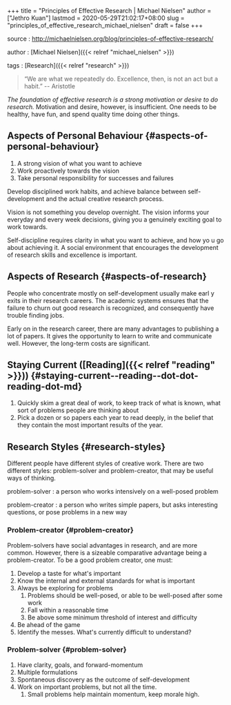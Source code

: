 +++
title = "Principles of Effective Research | Michael Nielsen"
author = ["Jethro Kuan"]
lastmod = 2020-05-29T21:02:17+08:00
slug = "principles_of_effective_research_michael_nielsen"
draft = false
+++

source
: <http://michaelnielsen.org/blog/principles-of-effective-research/>

author
: [Michael Nielsen]({{< relref "michael_nielsen" >}})

tags
: [Research]({{< relref "research" >}})

> “We are what we repeatedly do. Excellence, then, is not an act but a habit.” -- Aristotle

_The foundation of effective research is a strong motivation or desire to do research._ Motivation and desire, however, is insufficient. One needs to be healthy, have fun, and spend quality time doing other things.

## Aspects of Personal Behaviour {#aspects-of-personal-behaviour}

1.  A strong vision of what you want to achieve
2.  Work proactively towards the vision
3.  Take personal responsibility for successes and failures

Develop disciplined work habits, and achieve balance between self-development and the actual creative research process.

Vision is not something you develop overnight. The vision informs your everyday and every week decisions, giving you a genuinely exciting goal to work towards.

Self-discipline requires clarity in what you want to achieve, and how yo u go about achieving it. A social environment that encourages the development of research skills and excellence is important.

## Aspects of Research {#aspects-of-research}

People who concentrate mostly on self-development usually make earl y exits in their research careers. The academic systems ensures that the failure to churn out good research is recognized, and consequently have trouble finding jobs.

Early on in the research career, there are many advantages to publishing a lot of papers. It gives the opportunity to learn to write and communicate well. However, the long-term costs are significant.

## Staying Current ([Reading]({{< relref "reading" >}})) {#staying-current--reading--dot-dot-reading-dot-md}

1.  Quickly skim a great deal of work, to keep track of what is known, what sort of problems people are thinking about
2.  Pick a dozen or so papers each year to read deeply, in the belief that they contain the most important results of the year.

## Research Styles {#research-styles}

Different people have different styles of creative work. There are two different styles: problem-solver and problem-creator, that may be useful ways of thinking.

problem-solver
: a person who works intensively on a well-posed
problem

problem-creator
: a person who writes simple papers, but asks
interesting questions, or pose problems in a new way

### Problem-creator {#problem-creator}

Problem-solvers have social advantages in research, and are more common. However, there is a sizeable comparative advantage being a problem-creator. To be a good problem creator, one must:

1.  Develop a taste for what's important
2.  Know the internal and external standards for what is important
3.  Always be exploring for problems
    1.  Problems should be well-posed, or able to be well-posed after some work
    2.  Fall within a reasonable time
    3.  Be above some minimum threshold of interest and difficulty
4.  Be ahead of the game
5.  Identify the messes. What's currently difficult to understand?

### Problem-solver {#problem-solver}

1.  Have clarity, goals, and forward-momentum
2.  Multiple formulations
3.  Spontaneous discovery as the outcome of self-development
4.  Work on important problems, but not all the time.
    1.  Small problems help maintain momentum, keep morale high.
